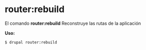 # router:rebuild
El comando **router:rebuild** Reconstruye las rutas de la aplicación

**Uso:**
```
$ drupal router:rebuild 
```


